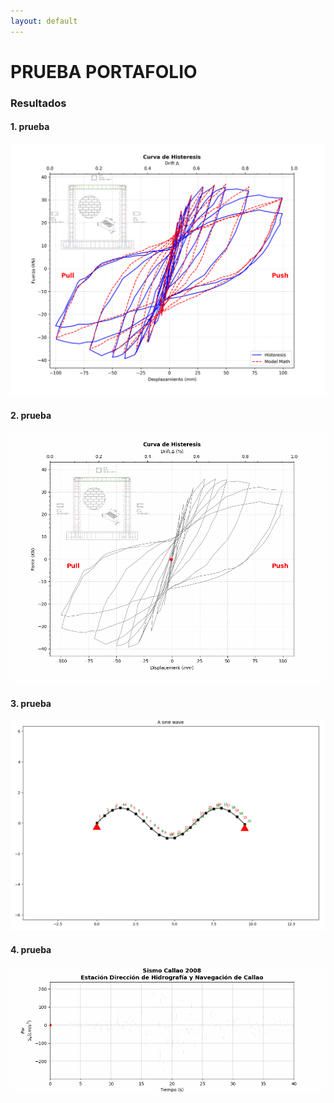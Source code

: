 ```yaml
---
layout: default
---
```


# PRUEBA PORTAFOLIO 


### Resultados

#### 1. prueba

![resultado1](assets/img/mi_primera_imagen.png)

#### 2. prueba

![resultado2](assets/img/animation6.gif)

#### 3. prueba

![resultado2](assets/img/my-figure.png)

#### 4. prueba

![resultado2](assets/img/animation2.gif)